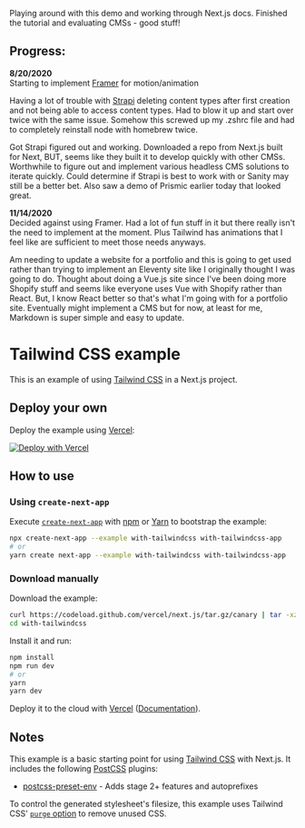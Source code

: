 Playing around with this demo and working through Next.js docs. Finished the tutorial and evaluating CMSs - good stuff!

## Progress:

**8/20/2020**  
Starting to implement [Framer](https://www.framer.com/api/) for motion/animation

Having a lot of trouble with [Strapi](https://strapi.io/documentation/v3.x/) deleting content types after first creation and not being able to access content types. Had to blow it up and start over twice with the same issue. Somehow this screwed up my .zshrc file and had to completely reinstall node with homebrew twice.

Got Strapi figured out and working. Downloaded a repo from Next.js built for Next, BUT, seems like they built it to develop quickly with other CMSs. Worthwhile to figure out and implement various headless CMS solutions to iterate quickly. Could determine if Strapi is best to work with or Sanity may still be a better bet. Also saw a demo of Prismic earlier today that looked great.  

**11/14/2020**  
Decided against using Framer. Had a lot of fun stuff in it but there really isn't the need to implement at the moment. Plus Tailwind has animations that I feel like are sufficient to meet those needs anyways.  

Am needing to update a website for a portfolio and this is going to get used rather than trying to implement an Eleventy site like I originally thought I was going to do. Thought about doing a Vue.js site since I've been doing more Shopify stuff and seems like everyone uses Vue with Shopify rather than React. But, I know React better so that's what I'm going with for a portfolio site. Eventually might implement a CMS but for now, at least for me, Markdown is super simple and easy to update.

# Tailwind CSS example

This is an example of using [Tailwind CSS](https://tailwindcss.com) in a Next.js project.

## Deploy your own

Deploy the example using [Vercel](https://vercel.com):

[![Deploy with Vercel](https://vercel.com/button)](https://vercel.com/import/project?template=https://github.com/vercel/next.js/tree/canary/examples/with-tailwindcss)

## How to use

### Using `create-next-app`

Execute [`create-next-app`](https://github.com/vercel/next.js/tree/canary/packages/create-next-app) with [npm](https://docs.npmjs.com/cli/init) or [Yarn](https://yarnpkg.com/lang/en/docs/cli/create/) to bootstrap the example:

```bash
npx create-next-app --example with-tailwindcss with-tailwindcss-app
# or
yarn create next-app --example with-tailwindcss with-tailwindcss-app
```

### Download manually

Download the example:

```bash
curl https://codeload.github.com/vercel/next.js/tar.gz/canary | tar -xz --strip=2 next.js-canary/examples/with-tailwindcss
cd with-tailwindcss
```

Install it and run:

```bash
npm install
npm run dev
# or
yarn
yarn dev
```

Deploy it to the cloud with [Vercel](https://vercel.com/import?filter=next.js&utm_source=github&utm_medium=readme&utm_campaign=next-example) ([Documentation](https://nextjs.org/docs/deployment)).

## Notes

This example is a basic starting point for using [Tailwind CSS](https://tailwindcss.com) with Next.js. It includes the following [PostCSS](https://github.com/postcss/postcss) plugins:

- [postcss-preset-env](https://preset-env.cssdb.org/) - Adds stage 2+ features and autoprefixes

To control the generated stylesheet's filesize, this example uses Tailwind CSS' [`purge` option](https://tailwindcss.com/docs/controlling-file-size/#removing-unused-css) to remove unused CSS.
